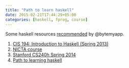 ```yaml
---
title: "Path to learn haskell"
date: 2015-02-21T17:44:29+05:00
categories: [haskell, fprog, course]
---
```


Some haskell resources [recommended](http://bitemyapp.com/posts/2014-12-31-functional-education.html) by @bytemyapp. 

1. [CIS 194: Introduction to Haskell (Spring 2013)](http://www.seas.upenn.edu/~cis194/spring13/)
2. [NICTA course](https://github.com/NICTA/course/)
3. [Stanford CS240h Spring 2014](http://www.scs.stanford.edu/14sp-cs240h/)
4. [Path to learning haskell](https://github.com/bitemyapp/learnhaskell)
